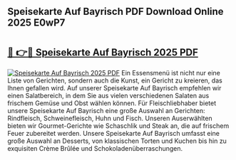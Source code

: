 ## Speisekarte Auf Bayrisch PDF Download Online 2025 E0wP7

# <h2><a href="http://gcb1mr.nevu.top/?p=Speisekarte+Auf+Bayrisch">🔗 👉🔴 Speisekarte Auf Bayrisch 2025 PDF</a></h2>

[![Speisekarte Auf Bayrisch 2025 PDF](https://i.imgur.com/dBaPXMq.png)](http://gcb1mr.nevu.top/?p=Speisekarte+Auf+Bayrisch)
Ein Essensmenü ist nicht nur eine Liste von Gerichten, sondern auch die Kunst, ein Gericht zu kreieren, das Ihnen gefallen wird. Auf unserer Speisekarte Auf Bayrisch empfehlen wir einen Salatbereich, in dem Sie aus vielen verschiedenen Salaten aus frischem Gemüse und Obst wählen können. Für Fleischliebhaber bietet unsere Speisekarte Auf Bayrisch eine große Auswahl an Gerichten: Rindfleisch, Schweinefleisch, Huhn und Fisch. Unseren Auserwählten bieten wir Gourmet-Gerichte wie Schaschlik und Steak an, die auf frischem Feuer zubereitet werden. Unsere Speisekarte Auf Bayrisch umfasst eine große Auswahl an Desserts, von klassischen Torten und Kuchen bis hin zu exquisiten Crème Brûlée und Schokoladenüberraschungen.

